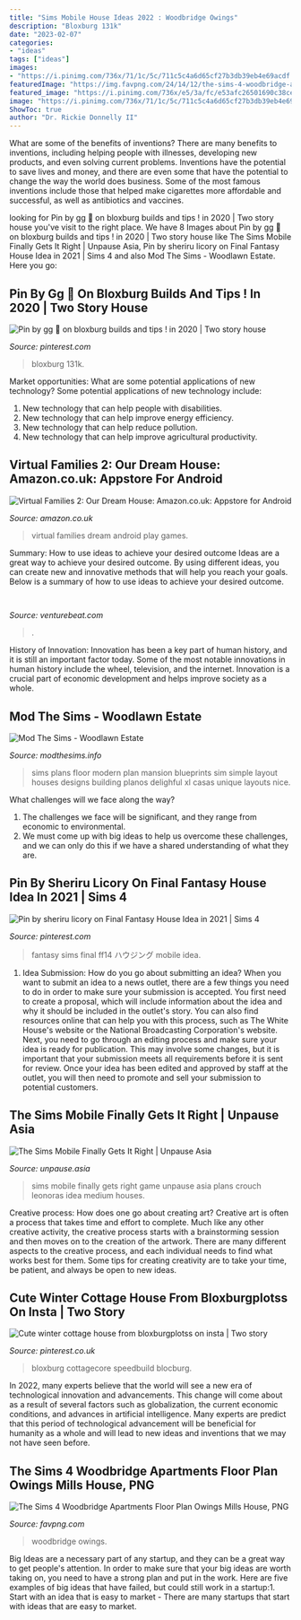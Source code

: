 ```yaml
---
title: "Sims Mobile House Ideas 2022 : Woodbridge Owings"
description: "Bloxburg 131k"
date: "2023-02-07"
categories:
- "ideas"
tags: ["ideas"]
images:
- "https://i.pinimg.com/736x/71/1c/5c/711c5c4a6d65cf27b3db39eb4e69acdf.jpg"
featuredImage: "https://img.favpng.com/24/14/12/the-sims-4-woodbridge-apartments-floor-plan-owings-mills-house-png-favpng-1sQqHtSxgAC4igkHpjL7UPBhY.jpg"
featured_image: "https://i.pinimg.com/736x/e5/3a/fc/e53afc26501690c38ce2451de4f91606.jpg"
image: "https://i.pinimg.com/736x/71/1c/5c/711c5c4a6d65cf27b3db39eb4e69acdf.jpg"
ShowToc: true
author: "Dr. Rickie Donnelly II"
---
```



What are some of the benefits of inventions?
There are many benefits to inventions, including helping people with illnesses, developing new products, and even solving current problems. Inventions have the potential to save lives and money, and there are even some that have the potential to change the way the world does business. Some of the most famous inventions include those that helped make cigarettes more affordable and successful, as well as antibiotics and vaccines.

	

		
looking for Pin by gg 🧁 on bloxburg builds and tips ! in 2020 | Two story house you've visit to the right place. We have 8 Images about Pin by gg 🧁 on bloxburg builds and tips ! in 2020 | Two story house like The Sims Mobile Finally Gets It Right | Unpause Asia, Pin by sheriru licory on Final Fantasy House Idea in 2021 | Sims 4 and also Mod The Sims - Woodlawn Estate. Here you go:
		
    
## Pin By Gg 🧁 On Bloxburg Builds And Tips ! In 2020 | Two Story House

<img loading=lazy src="https://i.pinimg.com/736x/e5/3a/fc/e53afc26501690c38ce2451de4f91606.jpg" onerror="this.onerror=null;this.src='https://tse2.mm.bing.net/th?id=OIP.GJm5CCZb3tD4vYdLnEXglgHaEG&amp;pid=15.1';" alt="Pin by gg 🧁 on bloxburg builds and tips ! in 2020 | Two story house">

_Source: pinterest.com_

>bloxburg 131k. 

	

Market opportunities: What are some potential applications of new technology?
Some potential applications of new technology include: 
1. New technology that can help people with disabilities. 
2. New technology that can help improve energy efficiency. 
3. New technology that can help reduce pollution. 
4. New technology that can help improve agricultural productivity.

    
## Virtual Families 2: Our Dream House: Amazon.co.uk: Appstore For Android

<img loading=lazy src="https://images-eu.ssl-images-amazon.com/images/I/91FqskvTaxL.png" onerror="this.onerror=null;this.src='https://tse4.mm.bing.net/th?id=OIP.jufQgoiEIo9m-uGJjwUiIAHaEV&amp;pid=15.1';" alt="Virtual Families 2: Our Dream House: Amazon.co.uk: Appstore for Android">

_Source: amazon.co.uk_

>virtual families dream android play games. 

	

Summary: How to use ideas to achieve your desired outcome
Ideas are a great way to achieve your desired outcome. By using different ideas, you can create new and innovative methods that will help you reach your goals. Below is a summary of how to use ideas to achieve your desired outcome.

    
## 

<img loading=lazy src="https://venturebeat.com/wp-content/uploads/2018/02/img_0033.jpg?w=800" onerror="this.onerror=null;this.src='https://tse1.mm.bing.net/th?id=OIP.LpeAeE8t40c4fg_DkM0fmAHaEK&amp;pid=15.1';" alt="">

_Source: venturebeat.com_

>. 

	

History of Innovation:
Innovation has been a key part of human history, and it is still an important factor today. Some of the most notable innovations in human history include the wheel, television, and the internet. Innovation is a crucial part of economic development and helps improve society as a whole.

    
## Mod The Sims - Woodlawn Estate

<img loading=lazy src="http://thumbs.modthesims2.com/img/2/5/6/4/2/6/9/MTS_fling-89-1027718-SecondLevelFloorPlans.jpg" onerror="this.onerror=null;this.src='https://tse2.mm.bing.net/th?id=OIP.2s-GuWyOCbXLx_fmpF3yxQHaFr&amp;pid=15.1';" alt="Mod The Sims - Woodlawn Estate">

_Source: modthesims.info_

>sims plans floor modern plan mansion blueprints sim simple layout houses designs building planos delighful xl casas unique layouts nice. 

	

What challenges will we face along the way?
1. The challenges we face will be significant, and they range from economic to environmental. 
2. We must come up with big ideas to help us overcome these challenges, and we can only do this if we have a shared understanding of what they are.

    
## Pin By Sheriru Licory On Final Fantasy House Idea In 2021 | Sims 4

<img loading=lazy src="https://i.pinimg.com/originals/35/c7/a6/35c7a6089c6e891a2f5f0728e61c5fe6.jpg" onerror="this.onerror=null;this.src='https://tse3.mm.bing.net/th?id=OIP.cncUoTy9A5oxUG-YwGnRQwHaEK&amp;pid=15.1';" alt="Pin by sheriru licory on Final Fantasy House Idea in 2021 | Sims 4">

_Source: pinterest.com_

>fantasy sims final ff14 ハウジング mobile idea. 

	

1. Idea Submission: How do you go about submitting an idea?
When you want to submit an idea to a news outlet, there are a few things you need to do in order to make sure your submission is accepted. 
You first need to create a proposal, which will include information about the idea and why it should be included in the outlet's story. You can also find resources online that can help you with this process, such as The White House's website or the National Broadcasting Corporation's website. 
Next, you need to go through an editing process and make sure your idea is ready for publication. This may involve some changes, but it is important that your submission meets all requirements before it is sent for review. 
Once your idea has been edited and approved by staff at the outlet, you will then need to promote and sell your submission to potential customers.

    
## The Sims Mobile Finally Gets It Right | Unpause Asia

<img loading=lazy src="http://www.unpause.asia/wp-content/uploads/The-Sims-Mobile-Maxis-EA-Electronic-Arts-Mobile-Game-Smartphone-iOS-Android.jpg" onerror="this.onerror=null;this.src='https://tse3.mm.bing.net/th?id=OIP.cQSxlrTGBtrKxFwDIUoo8wHaEK&amp;pid=15.1';" alt="The Sims Mobile Finally Gets It Right | Unpause Asia">

_Source: unpause.asia_

>sims mobile finally gets right game unpause asia plans crouch leonoras idea medium houses. 

	

Creative process: How does one go about creating art?
Creative art is often a process that takes time and effort to complete. Much like any other creative activity, the creative process starts with a brainstorming session and then moves on to the creation of the artwork. There are many different aspects to the creative process, and each individual needs to find what works best for them. Some tips for creating creativity are to take your time, be patient, and always be open to new ideas.

    
## Cute Winter Cottage House From Bloxburgplotss On Insta | Two Story

<img loading=lazy src="https://i.pinimg.com/736x/71/1c/5c/711c5c4a6d65cf27b3db39eb4e69acdf.jpg" onerror="this.onerror=null;this.src='https://tse1.mm.bing.net/th?id=OIP.1wz7fEcjQtGABzx0PiVRLwHaHU&amp;pid=15.1';" alt="Cute winter cottage house from bloxburgplotss on insta | Two story">

_Source: pinterest.co.uk_

>bloxburg cottagecore speedbuild blocburg. 

	

In 2022, many experts believe that the world will see a new era of technological innovation and advancements. This change will come about as a result of several factors such as globalization, the current economic conditions, and advances in artificial intelligence. Many experts are predict that this period of technological advancement will be beneficial for humanity as a whole and will lead to new ideas and inventions that we may not have seen before.

    
## The Sims 4 Woodbridge Apartments Floor Plan Owings Mills House, PNG

<img loading=lazy src="https://img.favpng.com/24/14/12/the-sims-4-woodbridge-apartments-floor-plan-owings-mills-house-png-favpng-1sQqHtSxgAC4igkHpjL7UPBhY.jpg" onerror="this.onerror=null;this.src='https://tse2.mm.bing.net/th?id=OIP.yKwHV3nxN9F8exRMSczxsQHaHk&amp;pid=15.1';" alt="The Sims 4 Woodbridge Apartments Floor Plan Owings Mills House, PNG">

_Source: favpng.com_

>woodbridge owings. 

	

Big Ideas are a necessary part of any startup, and they can be a great way to get people's attention. In order to make sure that your big ideas are worth taking on, you need to have a strong plan and put in the work. Here are five examples of big ideas that have failed, but could still work in a startup:1. Start with an idea that is easy to market - There are many startups that start with ideas that are easy to market.

